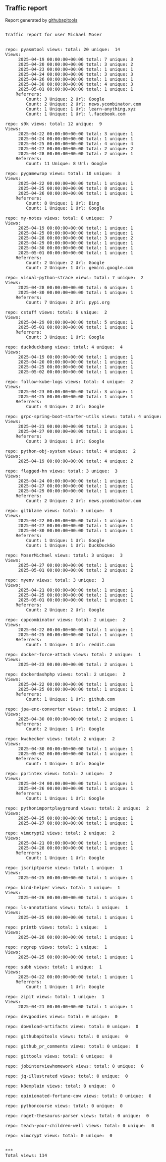<h2> Traffic report </h2>

Report generated by <a href="https://github.com/MoserMichael/githubapitools">githubapitools</a>

<pre>

Traffic report for user Michael Moser


repo: pyasmtool views: total: 20 unique:  14
Views:
	 2025-04-19 00:00:00+00:00 total: 7 unique: 3
	 2025-04-20 00:00:00+00:00 total: 3 unique: 2
	 2025-04-23 00:00:00+00:00 total: 1 unique: 1
	 2025-04-24 00:00:00+00:00 total: 3 unique: 3
	 2025-04-26 00:00:00+00:00 total: 1 unique: 1
	 2025-04-30 00:00:00+00:00 total: 4 unique: 3
	 2025-05-01 00:00:00+00:00 total: 1 unique: 1
	Referrers:
		Count: 3 Unique: 2 Url: Google
		Count: 2 Unique: 2 Url: news.ycombinator.com
		Count: 1 Unique: 1 Url: learn-anything.xyz
		Count: 1 Unique: 1 Url: l.facebook.com

repo: s9k views: total: 12 unique:  9
Views:
	 2025-04-22 00:00:00+00:00 total: 3 unique: 1
	 2025-04-24 00:00:00+00:00 total: 1 unique: 1
	 2025-04-25 00:00:00+00:00 total: 4 unique: 4
	 2025-04-27 00:00:00+00:00 total: 2 unique: 2
	 2025-04-28 00:00:00+00:00 total: 2 unique: 1
	Referrers:
		Count: 11 Unique: 8 Url: Google

repo: pygamewrap views: total: 10 unique:  3
Views:
	 2025-04-22 00:00:00+00:00 total: 1 unique: 1
	 2025-04-25 00:00:00+00:00 total: 8 unique: 1
	 2025-04-26 00:00:00+00:00 total: 1 unique: 1
	Referrers:
		Count: 8 Unique: 1 Url: Bing
		Count: 1 Unique: 1 Url: Google

repo: my-notes views: total: 8 unique:  7
Views:
	 2025-04-19 00:00:00+00:00 total: 1 unique: 1
	 2025-04-25 00:00:00+00:00 total: 1 unique: 1
	 2025-04-28 00:00:00+00:00 total: 3 unique: 2
	 2025-04-29 00:00:00+00:00 total: 1 unique: 1
	 2025-04-30 00:00:00+00:00 total: 1 unique: 1
	 2025-05-01 00:00:00+00:00 total: 1 unique: 1
	Referrers:
		Count: 2 Unique: 2 Url: Google
		Count: 2 Unique: 1 Url: gemini.google.com

repo: visual-python-strace views: total: 7 unique:  2
Views:
	 2025-04-28 00:00:00+00:00 total: 6 unique: 1
	 2025-04-30 00:00:00+00:00 total: 1 unique: 1
	Referrers:
		Count: 7 Unique: 2 Url: pypi.org

repo: cstuff views: total: 6 unique:  2
Views:
	 2025-04-29 00:00:00+00:00 total: 5 unique: 1
	 2025-05-01 00:00:00+00:00 total: 1 unique: 1
	Referrers:
		Count: 3 Unique: 1 Url: Google

repo: duckduckbang views: total: 4 unique:  4
Views:
	 2025-04-19 00:00:00+00:00 total: 1 unique: 1
	 2025-04-20 00:00:00+00:00 total: 1 unique: 1
	 2025-04-25 00:00:00+00:00 total: 1 unique: 1
	 2025-05-02 00:00:00+00:00 total: 1 unique: 1

repo: follow-kube-logs views: total: 4 unique:  2
Views:
	 2025-04-23 00:00:00+00:00 total: 3 unique: 1
	 2025-04-25 00:00:00+00:00 total: 1 unique: 1
	Referrers:
		Count: 4 Unique: 2 Url: Google

repo: grpc-spring-boot-starter-utils views: total: 4 unique:  2
Views:
	 2025-04-21 00:00:00+00:00 total: 3 unique: 1
	 2025-04-27 00:00:00+00:00 total: 1 unique: 1
	Referrers:
		Count: 3 Unique: 1 Url: Google

repo: python-obj-system views: total: 4 unique:  2
Views:
	 2025-04-19 00:00:00+00:00 total: 4 unique: 2

repo: flagged-hn views: total: 3 unique:  3
Views:
	 2025-04-24 00:00:00+00:00 total: 1 unique: 1
	 2025-04-27 00:00:00+00:00 total: 1 unique: 1
	 2025-04-29 00:00:00+00:00 total: 1 unique: 1
	Referrers:
		Count: 2 Unique: 2 Url: news.ycombinator.com

repo: gitblame views: total: 3 unique:  3
Views:
	 2025-04-22 00:00:00+00:00 total: 1 unique: 1
	 2025-04-27 00:00:00+00:00 total: 1 unique: 1
	 2025-04-30 00:00:00+00:00 total: 1 unique: 1
	Referrers:
		Count: 1 Unique: 1 Url: Google
		Count: 1 Unique: 1 Url: DuckDuckGo

repo: MoserMichael views: total: 3 unique:  3
Views:
	 2025-04-27 00:00:00+00:00 total: 1 unique: 1
	 2025-05-01 00:00:00+00:00 total: 2 unique: 2

repo: myenv views: total: 3 unique:  3
Views:
	 2025-04-21 00:00:00+00:00 total: 1 unique: 1
	 2025-04-25 00:00:00+00:00 total: 1 unique: 1
	 2025-05-01 00:00:00+00:00 total: 1 unique: 1
	Referrers:
		Count: 2 Unique: 2 Url: Google

repo: cppcombinator views: total: 2 unique:  2
Views:
	 2025-04-22 00:00:00+00:00 total: 1 unique: 1
	 2025-04-25 00:00:00+00:00 total: 1 unique: 1
	Referrers:
		Count: 1 Unique: 1 Url: reddit.com

repo: docker-force-attach views: total: 2 unique:  1
Views:
	 2025-04-23 00:00:00+00:00 total: 2 unique: 1

repo: dockerdashphp views: total: 2 unique:  2
Views:
	 2025-04-22 00:00:00+00:00 total: 1 unique: 1
	 2025-04-25 00:00:00+00:00 total: 1 unique: 1
	Referrers:
		Count: 1 Unique: 1 Url: github.com

repo: jpa-enc-converter views: total: 2 unique:  1
Views:
	 2025-04-30 00:00:00+00:00 total: 2 unique: 1
	Referrers:
		Count: 2 Unique: 1 Url: Google

repo: kwchecker views: total: 2 unique:  2
Views:
	 2025-04-30 00:00:00+00:00 total: 1 unique: 1
	 2025-05-02 00:00:00+00:00 total: 1 unique: 1
	Referrers:
		Count: 1 Unique: 1 Url: Google

repo: pprintex views: total: 2 unique:  2
Views:
	 2025-04-24 00:00:00+00:00 total: 1 unique: 1
	 2025-04-26 00:00:00+00:00 total: 1 unique: 1
	Referrers:
		Count: 1 Unique: 1 Url: Google

repo: pythonimportplayground views: total: 2 unique:  2
Views:
	 2025-04-25 00:00:00+00:00 total: 1 unique: 1
	 2025-04-27 00:00:00+00:00 total: 1 unique: 1

repo: vimcrypt2 views: total: 2 unique:  2
Views:
	 2025-04-21 00:00:00+00:00 total: 1 unique: 1
	 2025-04-28 00:00:00+00:00 total: 1 unique: 1
	Referrers:
		Count: 1 Unique: 1 Url: Google

repo: jscriptparse views: total: 1 unique:  1
Views:
	 2025-04-25 00:00:00+00:00 total: 1 unique: 1

repo: kind-helper views: total: 1 unique:  1
Views:
	 2025-04-26 00:00:00+00:00 total: 1 unique: 1

repo: ls-annotations views: total: 1 unique:  1
Views:
	 2025-04-25 00:00:00+00:00 total: 1 unique: 1

repo: printb views: total: 1 unique:  1
Views:
	 2025-04-28 00:00:00+00:00 total: 1 unique: 1

repo: rzgrep views: total: 1 unique:  1
Views:
	 2025-04-25 00:00:00+00:00 total: 1 unique: 1

repo: subb views: total: 1 unique:  1
Views:
	 2025-04-22 00:00:00+00:00 total: 1 unique: 1
	Referrers:
		Count: 1 Unique: 1 Url: Google

repo: zipit views: total: 1 unique:  1
Views:
	 2025-04-21 00:00:00+00:00 total: 1 unique: 1

repo: devgoodies views: total: 0 unique:  0

repo: download-artifacts views: total: 0 unique:  0

repo: githubapitools views: total: 0 unique:  0

repo: github_pr_comments views: total: 0 unique:  0

repo: gittools views: total: 0 unique:  0

repo: jobinterviewhomework views: total: 0 unique:  0

repo: jq-illustrated views: total: 0 unique:  0

repo: k8explain views: total: 0 unique:  0

repo: opinionated-fortune-cow views: total: 0 unique:  0

repo: pythoncourse views: total: 0 unique:  0

repo: roget-thesaurus-parser views: total: 0 unique:  0

repo: teach-your-children-well views: total: 0 unique:  0

repo: vimcrypt views: total: 0 unique:  0


***
Total views: 114
